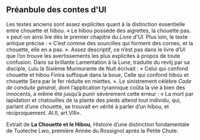 ## Préanbule des contes d'Ul

Les textes anciens sont assez explicites quant à la distinction essentielle entre chouette et hibou.
« Le hibou possède des aigrettes, la chouette pas. » peut-on ainsi lire dès le premier chapitre du *Livre d’Ul*.
Plus loin, le texte antique précise :
« C’est comme des sourcilles qui forment des cornes, et la chouette, elle en a pas. ».
Assez descriptif, ce n’est pas dans le livre d’Ul que l’on trouve les avertissements les plus explicites à propos de toute confusion. 
Dans sa brillante Lamentation à la Lune, traduite du revlij par sa disciple, Lulu la Sixième Murmurante de Nuit écrivait :
« Celui qui confond chouette et hibou
Finira suffoqué dans la boue,
Celle qui confond hibou et chouette
Sera par le fer réduite en miettes. ».
Le sinistrement célèbre *Code de conduite général*, dont l’application tyrannique coûta la vie à bien des innocents, a même été jusqu’à punir sévèrement cette erreur : 
« La mort par lapidation et chatouilles de la plante des pieds attend tout individu, qui, parlant d’une chouette, se trouvait en vérité à parler d’un hibou, et réciproquement. 
Al.II, art.VIII».


Extrait de **La Chouette et le Hibou**, Histoire d’une distinction fondamentale de Tuoteche Lwo, première Année du Rossignol après la Petite Chute.
